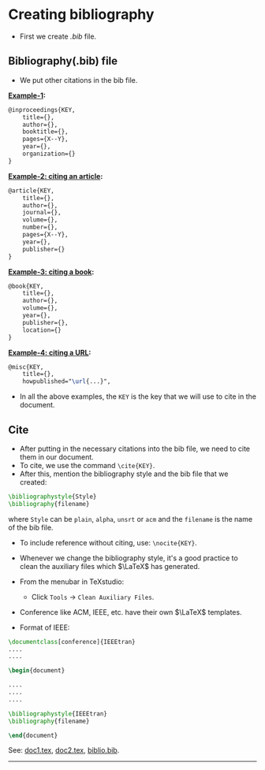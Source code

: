 # Creating bibliography

* First we create <em>.bib</em> file.

## Bibliography(.bib) file

* We put other citations in the bib file.

<strong><ins>Example-1</ins>:</strong>
```tex
@inproceedings{KEY,
	title={},
	author={},
	booktitle={},
	pages={X--Y},
	year={},
	organization={}
}
```

<strong><ins>Example-2: citing an article</ins>:</strong>
```tex
@article{KEY,
	title={},
	author={},
	journal={},
	volume={},
	number={},
	pages={X--Y},
	year={},
	publisher={}
}
```

<strong><ins>Example-3: citing a book</ins>:</strong>
```tex
@book{KEY,
	title={},
	author={},
	volume={},
	year={},
	publisher={},
	location={}
}
```

<strong><ins>Example-4: citing a URL</ins>:</strong>
```tex
@misc{KEY,
	title={},
	howpublished="\url{...}",
```

* In all the above examples, the `KEY` is the key that we will use to cite in the document.

## Cite

* After putting in the necessary citations into the bib file, we need to cite them in our document.
* To cite, we use the command `\cite{KEY}`.
* After this, mention the bibliography style and the bib file that we created:
```tex
\bibliographystyle{Style}
\bibliography{filename}
```
where `Style` can be `plain`, `alpha`, `unsrt` or `acm` and the `filename` is the name of the bib file.

* To include reference without citing, use: `\nocite{KEY}`.

* Whenever we change the bibliography style, it's a good practice to clean the auxiliary files which $\LaTeX$ has generated.
* From the menubar in TeXstudio:
	* Click `Tools` $\rightarrow$ `Clean Auxiliary Files`.
* Conference like ACM, IEEE, etc. have their own $\LaTeX$ templates.

* Format of IEEE:
```tex
\documentclass[conference]{IEEEtran}
....
....

\begin{document}

....
....
....

\bibliographystyle{IEEEtran}
\bibliography{filename}

\end{document}
```

See: [doc1.tex](https://github.com/0x50-0x42/latex/blob/LaTeX/Topic5/session5/doc1.tex), [doc2.tex](https://github.com/0x50-0x42/latex/blob/LaTeX/Topic5/session5/doc2.tex), [biblio.bib](https://github.com/0x50-0x42/latex/blob/LaTeX/Topic5/session5/biblio.bib).

---
